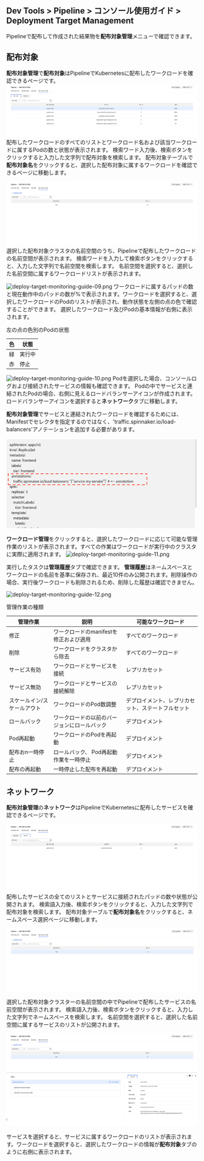 ## Dev Tools > Pipeline > コンソール使用ガイド > Deployment Target Management

Pipelineで配布して作成された結果物を**配布対象管理**メニューで確認できます。

## 配布対象

**配布対象管理**で**配布対象**はPipelineでKubernetesに配布したワークロードを確認できるページです。
![deploy-target-monitoring-guide-01.png](..%2Fimages%2F2023-06-27%2Fdeploy-target-monitoring-guide-01.png)
配布したワークロードのすべてのリストとワークロード名および該当ワークロードに属するPodの数と状態が表示されます。
検索ワード入力後、検索ボタンをクリックすると入力した文字列で配布対象を検索します。
配布対象テーブルで**配布対象名**をクリックすると、選択した配布対象に属するワークロードを確認できるページに移動します。

![deploy-target-monitoring-guide-02.png](..%2Fimages%2F2023-06-27%2Fdeploy-target-monitoring-guide-02.png)
選択した配布対象クラスタの名前空間のうち、Pipelineで配布したワークロードの名前空間が表示されます。
検索ワードを入力して検索ボタンをクリックすると、入力した文字列で名前空間を検索します。
名前空間を選択すると、選択した名前空間に属するワークロードリストが表示されます。

![deploy-target-monitoring-guide-09.png](https://kr1-api-object-storage.nhncloudservice.com/v1/AUTH_2acdfabf4efe4efc8a04c00b348110c9/cdn_origin/prod_pipeline/2023-08-29/deploy-target-management-guide-09.png)
ワークロードに属するパッドの数と現在動作中のパッドの数が%で表示されます。ワークロードを選択すると、選択したワークロードのPodのリストが表示され、動作状態を左側の点の色で確認することができます。
選択したワークロード及びPodの基本情報が右側に表示されます。


左の点の色別のPodの状態

| 色 | 状態 |
| --- |------|
| 緑 | 実行中 |
| 赤 | 停止 |



![deploy-target-monitoring-guide-10.png](https://kr1-api-object-storage.nhncloudservice.com/v1/AUTH_2acdfabf4efe4efc8a04c00b348110c9/cdn_origin/prod_pipeline/2023-08-29/deploy-target-management-guide-10.png)
Podを選択した場合、コンソールログおよび接続されたサービスの情報も確認できます。
Podの中でサービスと連結されたPodの場合、右側に見えるロードバランサーアイコンが作成されます。ロードバランサーアイコンを選択すると**ネットワーク**タブに移動します。

**配布対象管理**でサービスと連結されたワークロードを確認するためには、Manifestでセレクタを指定するのではなく、'traffic.spinnaker.io/load-balancers'アノテーションを追加する必要があります。

![deploy-target-monitoring-guide-08.png](..%2Fimages%2F2023-06-27%2Fdeploy-target-monitoring-guide-08.png)

**ワークロード管理**をクリックすると、選択したワークロードに応じて可能な管理作業のリストが表示されます。すべての作業はワークロードが実行中のクラスタに実際に適用されます。 
![deploy-target-monitoring-guide-11.png](https://kr1-api-object-storage.nhncloudservice.com/v1/AUTH_2acdfabf4efe4efc8a04c00b348110c9/cdn_origin/prod_pipeline/2023-08-29/deploy-target-management-guide-11.png)

実行したタスクは**管理履歴**タブで確認できます。
**管理履歴**はネームスペースとワークロードの名前を基準に保存され、最近10件のみ公開されます。削除操作の場合、実行後ワークロードも削除されるため、削除した履歴は確認できません。

![deploy-target-monitoring-guide-12.png](https://kr1-api-object-storage.nhncloudservice.com/v1/AUTH_2acdfabf4efe4efc8a04c00b348110c9/cdn_origin/prod_pipeline/2023-08-29/deploy-target-management-guide-12.png)

管理作業の種類

| 管理作業  | 説明                    | 可能なワークロード |
|----------|-------------------------| --- |
| 修正     | ワークロードのmanifestを修正および適用 | すべてのワークロード |
| 削除     | ワークロードをクラスタから除去       | すべてのワークロード |
| サービス有効  | ワークロードとサービスを接続         | レプリカセット|
| サービス無効 | ワークロードとサービスの接続解除      | レプリカセット|
| スケールイン/スケールアウト | ワークロードのPod数調整         | デプロイメント、レプリカセット、ステートフルセット|
| ロールバック     | ワークロードの以前のバージョンにロールバック      | デプロイメント|
| Pod再起動 | ワークロードのPodを再起動        | デプロイメント |
| 配布おn一時停止 | ロールバック、 Pod再起動作業を一時停止  | デプロイメント |
| 配布の再起動 | 一時停止した配布を再起動        | デプロイメント |



## ネットワーク

**配布対象管理**の**ネットワーク**はPipelineでKubernetesに配布したサービスを確認できるページです。

![deploy-target-monitoring-guide-05.png]( ..%2Fimages%2F2023-06-27%2Fdeploy-target-monitoring-guide-05.png)
配布したサービスの全てのリストとサービスに接続されたパッドの数や状態が公開されます。
検索語入力後、検索ボタンをクリックすると、入力した文字列で配布対象を検索します。
配布対象テーブルで**配布対象名**をクリックすると、ネームスペース選択ページに移動します。

![deploy-target-monitoring-guide-06.png](..%2Fimages%2F2023-06-27%2Fdeploy-target-monitoring-guide-06.png)

選択した配布対象クラスターの名前空間の中でPipelineで配布したサービスの名前空間が表示されます。
検索語入力後、検索ボタンをクリックすると、入力した文字列でネームスペースを検索します。
名前空間を選択すると、選択した名前空間に属するサービスのリストが公開されます。

![deploy-target-monitoring-guide-07.png](..%2Fimages%2F2023-06-27%2Fdeploy-target-monitoring-guide-07.png)

サービスを選択すると、サービスに属するワークロードのリストが表示されます。ワークロードを選択すると、選択したワークロードの情報が**配布対象**タブのように右側に表示されます。
